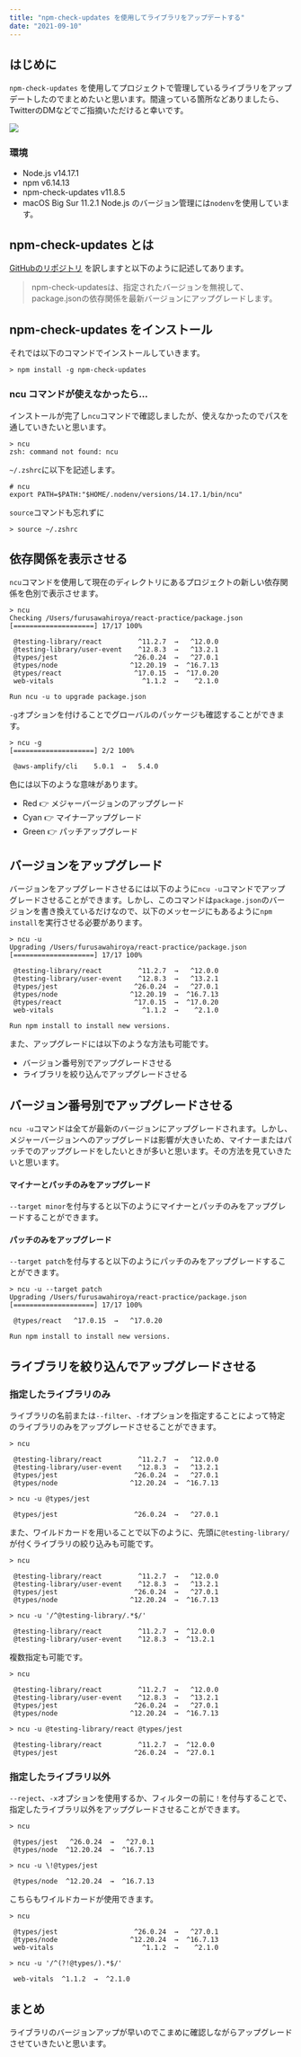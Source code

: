 ```yaml
---
title: "npm-check-updates を使用してライブラリをアップデートする"
date: "2021-09-10"
---
```


## はじめに
`npm-check-updates` を使用してプロジェクトで管理しているライブラリをアップデートしたのでまとめたいと思います。間違っている箇所などありましたら、TwitterのDMなどでご指摘いただけると幸いです。

![](../../../../public/images/blog/use-npm-check-updates-to-update-libraries/test-image.png)
### 環境
- Node.js v14.17.1
- npm v6.14.13
- npm-check-updates v11.8.5
- macOS Big Sur 11.2.1
Node.js のバージョン管理には`nodenv`を使用しています。

## npm-check-updates とは
[GitHubのリポジトリ](https://github.com/raineorshine/npm-check-updates) を訳しますと以下のように記述してあります。
>npm-check-updatesは、指定されたバージョンを無視して、package.jsonの依存関係を最新バージョンにアップグレードします。

## npm-check-updates をインストール
それでは以下のコマンドでインストールしていきます。
```shell script
> npm install -g npm-check-updates
```

### ncu コマンドが使えなかったら...
インストールが完了し`ncu`コマンドで確認しましたが、使えなかったのでパスを通していきたいと思います。
```shell script
> ncu
zsh: command not found: ncu
```
`~/.zshrc`に以下を記述します。
```zshrc
# ncu
export PATH=$PATH:"$HOME/.nodenv/versions/14.17.1/bin/ncu"
```
`source`コマンドも忘れずに
```shell script
> source ~/.zshrc
```

## 依存関係を表示させる
`ncu`コマンドを使用して現在のディレクトリにあるプロジェクトの新しい依存関係を色別で表示させます。
```shell script
> ncu
Checking /Users/furusawahiroya/react-practice/package.json
[====================] 17/17 100%

 @testing-library/react         ^11.2.7  →   ^12.0.0     
 @testing-library/user-event    ^12.8.3  →   ^13.2.1     
 @types/jest                   ^26.0.24  →   ^27.0.1     
 @types/node                  ^12.20.19  →  ^16.7.13     
 @types/react                  ^17.0.15  →  ^17.0.20     
 web-vitals                      ^1.1.2  →    ^2.1.0     

Run ncu -u to upgrade package.json
```

`-g`オプションを付けることでグローバルのパッケージも確認することができます。
```shell script
> ncu -g
[====================] 2/2 100%

 @aws-amplify/cli    5.0.1  →   5.4.0     
```
色には以下のような意味があります。
- Red 👉 メジャーバージョンのアップグレード
- Cyan 👉 マイナーアップグレード
- Green 👉 パッチアップグレード

## バージョンをアップグレード
バージョンをアップグレードさせるには以下のように`ncu -u`コマンドでアップグレードさせることができます。しかし、このコマンドは`package.json`のバージョンを書き換えているだけなので、以下のメッセージにもあるように`npm install`を実行させる必要があります。

```shell script
> ncu -u
Upgrading /Users/furusawahiroya/react-practice/package.json
[====================] 17/17 100%

 @testing-library/react         ^11.2.7  →   ^12.0.0     
 @testing-library/user-event    ^12.8.3  →   ^13.2.1     
 @types/jest                   ^26.0.24  →   ^27.0.1     
 @types/node                  ^12.20.19  →  ^16.7.13     
 @types/react                  ^17.0.15  →  ^17.0.20     
 web-vitals                      ^1.1.2  →    ^2.1.0     

Run npm install to install new versions.
```
また、アップグレードには以下のような方法も可能です。
- バージョン番号別でアップグレードさせる
- ライブラリを絞り込んでアップグレードさせる

## バージョン番号別でアップグレードさせる
`ncu -u`コマンドは全てが最新のバージョンにアップグレードされます。しかし、メジャーバージョンへのアップグレードは影響が大きいため、マイナーまたはパッチでのアップグレードをしたいときが多いと思います。その方法を見ていきたいと思います。

#### マイナーとパッチのみをアップグレード
`--target minor`を付与すると以下のようにマイナーとパッチのみをアップグレードすることができます。


#### パッチのみをアップグレード
`--target patch`を付与すると以下のようにパッチのみをアップグレードすることができます。
```shell script
> ncu -u --target patch
Upgrading /Users/furusawahiroya/react-practice/package.json
[====================] 17/17 100%

 @types/react   ^17.0.15  →   ^17.0.20     

Run npm install to install new versions.
```

## ライブラリを絞り込んでアップグレードさせる
### 指定したライブラリのみ
ライブラリの名前または`--filter`、`-f`オプションを指定することによって特定のライブラリのみをアップグレードさせることができます。

```shell script
> ncu

 @testing-library/react         ^11.2.7  →   ^12.0.0     
 @testing-library/user-event    ^12.8.3  →   ^13.2.1     
 @types/jest                   ^26.0.24  →   ^27.0.1     
 @types/node                  ^12.20.24  →  ^16.7.13     

> ncu -u @types/jest

 @types/jest                   ^26.0.24  →   ^27.0.1   
```

また、ワイルドカードを用いることで以下のように、先頭に`@testing-library/`が付くライブラリの絞り込みも可能です。

```shell script
> ncu

 @testing-library/react         ^11.2.7  →   ^12.0.0     
 @testing-library/user-event    ^12.8.3  →   ^13.2.1     
 @types/jest                   ^26.0.24  →   ^27.0.1     
 @types/node                  ^12.20.24  →  ^16.7.13     

> ncu -u '/^@testing-library/.*$/'

 @testing-library/react         ^11.2.7  →  ^12.0.0     
 @testing-library/user-event    ^12.8.3  →  ^13.2.1    
```

複数指定も可能です。
```shell script
> ncu

 @testing-library/react         ^11.2.7  →   ^12.0.0     
 @testing-library/user-event    ^12.8.3  →   ^13.2.1     
 @types/jest                   ^26.0.24  →   ^27.0.1     
 @types/node                  ^12.20.24  →  ^16.7.13     

> ncu -u @testing-library/react @types/jest

 @testing-library/react         ^11.2.7  →  ^12.0.0     
 @types/jest                   ^26.0.24  →  ^27.0.1     

```


### 指定したライブラリ以外
`--reject`、`-x`オプションを使用するか、フィルターの前に`！`を付与することで、指定したライブラリ以外をアップグレードさせることができます。
```shell script
> ncu

 @types/jest   ^26.0.24  →   ^27.0.1     
 @types/node  ^12.20.24  →  ^16.7.13

> ncu -u \!@types/jest

 @types/node  ^12.20.24  →  ^16.7.13
```
こちらもワイルドカードが使用できます。
```shell script
> ncu
 
 @types/jest                   ^26.0.24  →   ^27.0.1     
 @types/node                  ^12.20.24  →  ^16.7.13     
 web-vitals                      ^1.1.2  →    ^2.1.0

> ncu -u '/^(?!@types/).*$/'

 web-vitals  ^1.1.2  →  ^2.1.0
```

## まとめ
ライブラリのバージョンアップが早いのでこまめに確認しながらアップグレードさせていきたいと思います。
